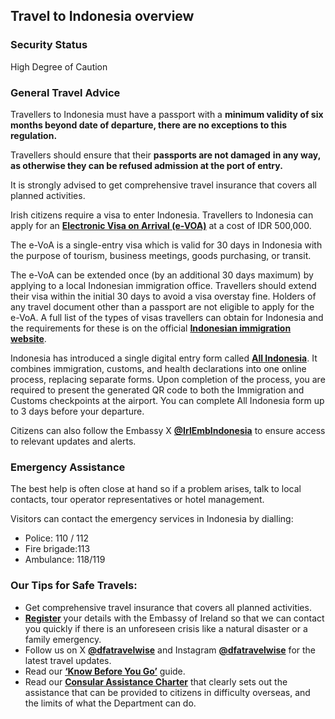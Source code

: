 ## Travel to Indonesia overview

### **Security Status**

High Degree of Caution

### **General Travel Advice**

Travellers to Indonesia must have a passport with a **minimum validity of six months beyond date of departure, there are no exceptions to this regulation.**

Travellers should ensure that their **passports are not damaged** **in any way, as otherwise they can be refused admission at the port of entry.**

It is strongly advised to get comprehensive travel insurance that covers all planned activities.

Irish citizens require a visa to enter Indonesia. Travellers to Indonesia can apply for an [**Electronic Visa on Arrival (e-VOA)**](https://evisa.imigrasi.go.id/) at a cost of IDR 500,000.

The e-VoA is a single-entry visa which is valid for 30 days in Indonesia with the purpose of tourism, business meetings, goods purchasing, or transit.

The e-VoA can be extended once (by an additional 30 days maximum) by applying to a local Indonesian immigration office. Travellers should extend their visa within the initial 30 days to avoid a visa overstay fine. Holders of any travel document other than a passport are not eligible to apply for the e-VoA. A full list of the types of visas travellers can obtain for Indonesia and the requirements for these is on the official [**Indonesian immigration website**](https://www.imigrasi.go.id/en/).

Indonesia has introduced a single digital entry form called [**All Indonesia**](https://allindonesia.imigrasi.go.id/). It combines immigration, customs, and health declarations into one online process, replacing separate forms. Upon completion of the process, you are required to present the generated QR code to both the Immigration and Customs checkpoints at the airport. You can complete All Indonesia form up to 3 days before your departure.

Citizens can also follow the Embassy X [**@IrlEmbIndonesia**](https://twitter.com/IrlEmbIndonesia?ref_src=twsrc%5Egoogle%7Ctwcamp%5Eserp%7Ctwgr%5Eauthor) to ensure access to relevant updates and alerts.

### **Emergency Assistance**

The best help is often close at hand so if a problem arises, talk to local contacts, tour operator representatives or hotel management.

Visitors can contact the emergency services in Indonesia by dialling:

* Police: 110 / 112
* Fire brigade:113
* Ambulance: 118/119

### **Our Tips for Safe Travels:**

* Get comprehensive travel insurance that covers all planned activities.
* [**Register**](https://www.ireland.ie/en/dfa/overseas-travel/citizens-registration/) your details with the Embassy of Ireland so that we can contact you quickly if there is an unforeseen crisis like a natural disaster or a family emergency.
* Follow us on X [**@dfatravelwise**](https://www.twitter.com/DFATravelWise) and Instagram [**@dfatravelwise**](https://www.instagram.com/dfatravelwise/) for the latest travel updates.
* Read our [**‘Know Before You Go’**](https://www.ireland.ie/en/dfa/overseas-travel/know-before-you-go/) guide.
* Read our [**Consular Assistance Charter**](https://www.ireland.ie/en/dfa/overseas-travel/assistance-abroad/consular-assistance-charter/) that clearly sets out the assistance that can be provided to citizens in difficulty overseas, and the limits of what the Department can do.